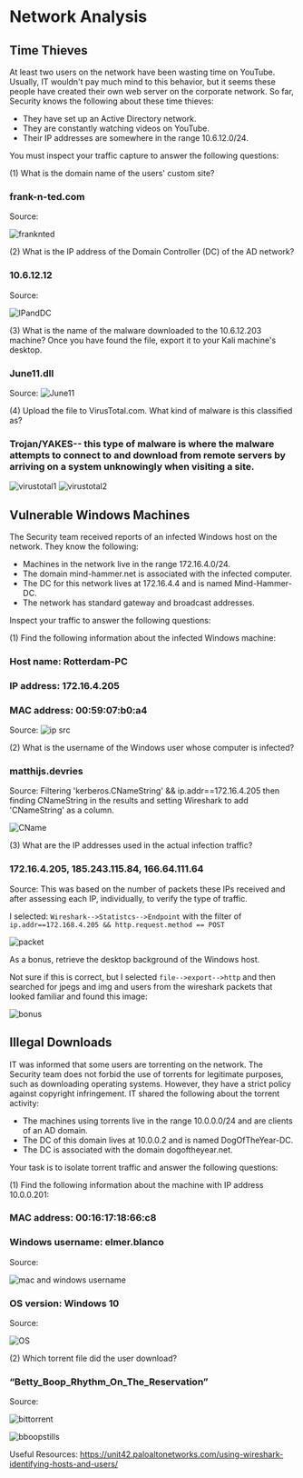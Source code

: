 # Network Analysis


## Time Thieves
At least two users on the network have been wasting time on YouTube. Usually, IT wouldn't pay much mind to this behavior, but it seems these people have created their own web server on the corporate network. So far, Security knows the following about these time thieves:

  - They have set up an Active Directory network.
  - They are constantly watching videos on YouTube.
  - Their IP addresses are somewhere in the range 10.6.12.0/24.

You must inspect your traffic capture to answer the following questions:

(1) What is the domain name of the users' custom site?
   
### frank-n-ted.com

Source:

![franknted](https://github.com/skyeskyeskye/PENN_CYBERSECURITY_FINAL/blob/main/Wireshark%20Network%20Analysis/Images/Screenshot%20(4).png)

(2) What is the IP address of the Domain Controller (DC) of the AD network?
    
### 10.6.12.12

Source:

![IPandDC](https://github.com/skyeskyeskye/PENN_CYBERSECURITY_FINAL/blob/main/Wireshark%20Network%20Analysis/Images/Wireshark_Shows_IP_and_DC.png)

(3) What is the name of the malware downloaded to the 10.6.12.203 machine? Once you have found the file, export it to your Kali machine's desktop.

### June11.dll

Source:
![June11](https://github.com/skyeskyeskye/PENN_CYBERSECURITY_FINAL/blob/main/Wireshark%20Network%20Analysis/Images/Wireshark_Malware_Capture.jpg)
 
(4) Upload the file to VirusTotal.com. What kind of malware is this classified as?

### Trojan/YAKES-- this type of malware is where the malware attempts to connect to and download from remote servers by arriving on a system unknowingly when visiting a site.

![virustotal1](https://github.com/skyeskyeskye/PENN_CYBERSECURITY_FINAL/blob/main/Wireshark%20Network%20Analysis/Images/Virustotal1.jpg)
![virustotal2](https://github.com/skyeskyeskye/PENN_CYBERSECURITY_FINAL/blob/main/Wireshark%20Network%20Analysis/Images/Virusttotal2.jpg)
 
## Vulnerable Windows Machines

The Security team received reports of an infected Windows host on the network. They know the following:

  - Machines in the network live in the range 172.16.4.0/24.
  - The domain mind-hammer.net is associated with the infected computer.
  - The DC for this network lives at 172.16.4.4 and is named Mind-Hammer-DC.
  - The network has standard gateway and broadcast addresses.

Inspect your traffic to answer the following questions:

(1) Find the following information about the infected Windows machine:
 
### Host name:   Rotterdam-PC
 
### IP address:  172.16.4.205
 
### MAC address: 00:59:07:b0:a4
 
 Source:
![ip src](https://github.com/skyeskyeskye/PENN_CYBERSECURITY_FINAL/blob/main/Wireshark%20Network%20Analysis/Images/infectedwindowshostnamemacaddressIPallinonescreenshot.jpg)

(2) What is the username of the Windows user whose computer is infected?

### matthijs.devries

Source: Filtering 'kerberos.CNameString' && ip.addr==172.16.4.205 then finding CNameString in the results and setting Wireshark to add 'CNameString' as a column.

![CName](https://github.com/skyeskyeskye/PENN_CYBERSECURITY_FINAL/blob/main/Wireshark%20Network%20Analysis/Images/InfectedWindowsUserName.jpg)
 
(3) What are the IP addresses used in the actual infection traffic?
   
### 172.16.4.205, 185.243.115.84, 166.64.111.64

Source: This was based on the number of packets these IPs received and after assessing each IP, individually, to verify the type of traffic.

I selected: `Wireshark-->Statistcs-->Endpoint` with the filter of `ip.addr==172.168.4.205 && http.request.method == POST`

![packet](https://github.com/skyeskyeskye/PENN_CYBERSECURITY_FINAL/blob/main/Wireshark%20Network%20Analysis/Images/HTTPPostTrafficEndpointsBymostPackets.jpg)
 
As a bonus, retrieve the desktop background of the Windows host.

Not sure if this is correct, but I selected `file-->export-->http` and then searched for jpegs and img and users from the wireshark packets that looked familiar and found this image:

![bonus](https://github.com/skyeskyeskye/PENN_CYBERSECURITY_FINAL/commit/d87e68715ad6df2f3b610ed5be5d120f9fa0c1d6)


## Illegal Downloads

IT was informed that some users are torrenting on the network. The Security team does not forbid the use of torrents for legitimate purposes, such as downloading operating systems. However, they have a strict policy against copyright infringement.
IT shared the following about the torrent activity:

  - The machines using torrents live in the range 10.0.0.0/24 and are clients of an AD domain.
  - The DC of this domain lives at 10.0.0.2 and is named DogOfTheYear-DC.
  - The DC is associated with the domain dogoftheyear.net.

Your task is to isolate torrent traffic and answer the following questions:

(1) Find the following information about the machine with IP address 10.0.0.201:

### MAC address: 00:16:17:18:66:c8
  
### Windows username: elmer.blanco

Source:
  
![mac and windows username](https://github.com/skyeskyeskye/PENN_CYBERSECURITY_FINAL/blob/main/Wireshark%20Network%20Analysis/Images/WiresharkPart3Answer1.jpg)

### OS version: Windows 10
  
Source: 

![OS](https://github.com/skyeskyeskye/PENN_CYBERSECURITY_FINAL/blob/main/Wireshark%20Network%20Analysis/Images/OSVersionQuestion3.jpg)


(2) Which torrent file did the user download?

### “Betty_Boop_Rhythm_On_The_Reservation”

Source:

![bittorrent](https://github.com/skyeskyeskye/PENN_CYBERSECURITY_FINAL/blob/main/Wireshark%20Network%20Analysis/Images/BettyBoop.jpg)

![bboopstills](https://github.com/skyeskyeskye/PENN_CYBERSECURITY_FINAL/blob/main/Wireshark%20Network%20Analysis/Images/BettyBoopImage.jpg)

Useful Resources: https://unit42.paloaltonetworks.com/using-wireshark-identifying-hosts-and-users/


